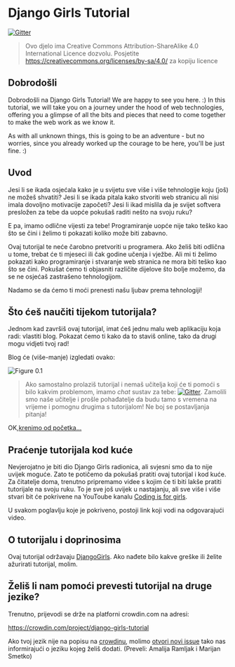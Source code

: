 # Django Girls Tutorial

[![Gitter](https://badges.gitter.im/DjangoGirls/tutorial.svg)](https://gitter.im/DjangoGirls/tutorial)

> Ovo djelo ima Creative Commons Attribution-ShareAlike 4.0 International Licence dozvolu. Posjetite https://creativecommons.org/licenses/by-sa/4.0/ za kopiju licence

## Dobrodošli

Dobrodošli na Django Girls Tutorial! We are happy to see you here. :) In this tutorial, we will take you on a journey under the hood of web technologies, offering you a glimpse of all the bits and pieces that need to come together to make the web work as we know it.

As with all unknown things, this is going to be an adventure - but no worries, since you already worked up the courage to be here, you'll be just fine. :)

## Uvod

Jesi li se ikada osjećala kako je u svijetu sve više i više tehnologije koju (još) ne možeš shvatiti? Jesi li se ikada pitala kako stvoriti web stranicu ali nisi imala dovoljno motivacije započeti? Jesi li ikad mislila da je svijet softvera presložen za tebe da uopće pokušaš raditi nešto na svoju ruku?

E pa, imamo odlične vijesti za tebe! Programiranje uopće nije tako teško kao što se čini i želimo ti pokazati koliko može biti zabavno.

Ovaj tutorijal te neće čarobno pretvoriti u programera. Ako želiš biti odlična u tome, trebat će ti mjeseci ili čak godine učenja i vježbe. Ali mi ti želimo pokazati kako programiranje i stvaranje web stranica ne mora biti teško kao što se čini. Pokušat ćemo ti objasniti različite dijelove što bolje možemo, da se ne osjećaš zastrašeno tehnologijom.

Nadamo se da ćemo ti moći prenesti našu ljubav prema tehnologiji!

## Što ćeš naučiti tijekom tutorijala?

Jednom kad završiš ovaj tutorijal, imat ćeš jednu malu web aplikaciju koja radi: vlastiti blog. Pokazat ćemo ti kako da to staviš online, tako da drugi mogu vidjeti tvoj rad!

Blog će (više-manje) izgledati ovako:

![Figure 0.1](images/application.png)

> Ako samostalno prolaziš tutorijal i nemaš učitelja koji će ti pomoći s bilo kakvim problemom, imamo *chat* sustav za tebe: [![Gitter](https://badges.gitter.im/DjangoGirls/tutorial.svg)](https://gitter.im/DjangoGirls/tutorial). Zamolili smo naše učitelje i prošle pohađatelje da budu tamo s vremena na vrijeme i pomognu drugima s tutorijalom! Ne boj se postavljanja pitanja!

OK,[krenimo od početka...](./how_the_internet_works/README.md)

## Praćenje tutorijala kod kuće

Nevjerojatno je biti dio Django Girls radionica, ali svjesni smo da to nije uvijek moguće. Zato te potičemo da pokušaš pratiti ovaj tutorijal i kod kuće. Za čitatelje doma, trenutno pripremamo videe s kojim će ti biti lakše pratiti tutorijale na svoju ruku. To je sve još uvijek u nastajanju, ali sve više i više stvari bit će pokrivene na YouToube kanalu [Coding is for girls](https://www.youtube.com/channel/UC0hNd2uW8jTR5K3KBzRuG2A/feed).

U svakom poglavlju koje je pokriveno, postoji link koji vodi na odgovarajući video.

## O tutorijalu i doprinosima

Ovaj tutorijal održavaju [DjangoGirls](https://djangogirls.org/). Ako nađete bilo kakve greške ili želite ažurirati tutorijal, molim.

## Želiš li nam pomoći prevesti tutorijal na druge jezike?

Trenutno, prijevodi se drže na platforni crowdin.com na adresi:

https://crowdin.com/project/django-girls-tutorial

Ako tvoj jezik nije na popisu na [crowdinu](https://crowdin.com/), molimo [otvori novi issue](https://github.com/DjangoGirls/tutorial/issues/new) tako nas informirajući o jeziku kojeg želiš dodati. (Preveli: Amalija Ramljak i Marijan Smetko)